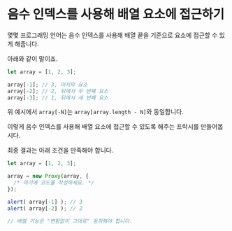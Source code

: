 # 음수 인덱스를 사용해 배열 요소에 접근하기

몇몇 프로그래밍 언어는 음수 인덱스를 사용해 배열 끝을 기준으로 요소에 접근할 수 있게 해줍니다.  

아래와 같이 말이죠.

```js
let array = [1, 2, 3];

array[-1]; // 3, 마지막 요소
array[-2]; // 2, 뒤에서 두 번째 요소
array[-3]; // 1, 뒤에서 세 번째 요소
```

위 예시에서 `array[-N]`는 `array[array.length - N]`와 동일합니다.

이렇게 음수 인덱스를 사용해 배열 요소에 접근할 수 있도록 해주는 프락시를 만들어봅시다.

최종 결과는 아래 조건을 만족해야 합니다.

```js
let array = [1, 2, 3];

array = new Proxy(array, {
  /* 여기에 코드를 작성하세요. */
});

alert( array[-1] ); // 3
alert( array[-2] ); // 2

// 배열 기능은 "변함없이 그대로" 동작해야 합니다.
```
